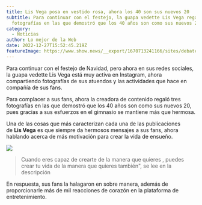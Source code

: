 ```yaml
---
title: Lis Vega posa en vestido rosa, ahora los 40 son sus nuevos 20
subtitle: Para continuar con el festejo, la guapa vedette Lis Vega regaló tres
  fotografías en las que demostró que los 40 años son como sus nuevos 20
category:
  - Noticias
author: Lo mejor de la Web
date: 2022-12-27T15:52:45.219Z
featureImage: https://www.show.news/__export/1670713241166/sites/debate/img/2022/12/10/lis_vega_rosa_kardashian_x1x_x1x.jpeg_1130588308.jpeg
---
```



Para continuar con el festejo de Navidad, pero ahora en sus redes sociales, la guapa vedette Lis Vega está muy activa en Instagram, ahora compartiendo fotografías de sus atuendos y las actividades que hace en compañía de sus fans.

Para complacer a sus fans, ahora la creadora de contenido regaló tres fotografías en las que demostró que los 40 años son como sus nuevos 20, pues gracias a sus esfuerzos en el gimnasio se mantiene más que hermosa.

Una de las cosas que más caracterizan cada una de las publicaciones de **Lis Vega** es que siempre da hermosos mensajes a sus fans, ahora hablando acerca de más motivación para crear la vida de ensueño.



![](https://www.show.news/export/sites/debate/img/2022/12/26/lis_vega_pink_3.jpeg_992041295.jpeg)



> Cuando eres capaz de crearte de la manera que quieres , puedes crear tu vida de la manera que quieres también", se lee en la descripción

En respuesta, sus fans la halagaron en sobre manera, además de proporcionarle más de mil reacciones de corazón en la plataforma de entretenimiento.